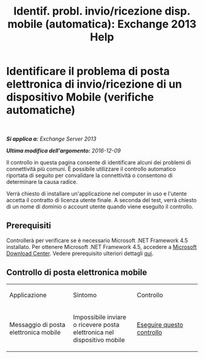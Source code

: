 ﻿---
title: 'Identif. probl. invio/ricezione disp. mobile (automatica): Exchange 2013 Help'
TOCTitle: Identificare il problema di posta elettronica di invio/ricezione di un dispositivo Mobile (verifiche automatiche)
ms:assetid: 7400a7c8-1e45-4e73-a642-b7d79d997462
ms:mtpsurl: https://technet.microsoft.com/it-it/library/Dn793610(v=EXCHG.150)
ms:contentKeyID: 62629994
ms.date: 05/22/2018
mtps_version: v=EXCHG.150
ms.translationtype: MT
---

# Identificare il problema di posta elettronica di invio/ricezione di un dispositivo Mobile (verifiche automatiche)

 

_**Si applica a:** Exchange Server 2013_

_**Ultima modifica dell'argomento:** 2016-12-09_

Il controllo in questa pagina consente di identificare alcuni dei problemi di connettività più comuni. È possibile utilizzare il controllo automatico riportata di seguito per convalidare la connettività o consentono di determinare la causa radice.

Verrà chiesto di installare un'applicazione nel computer in uso e l'utente accetta il contratto di licenza utente finale. A seconda del test, verrà chiesto di un nome di dominio o account utente quando viene eseguito il controllo.

## Prerequisiti

Controllerà per verificare se è necessario Microsoft .NET Framework 4.5 installato. Per ottenere Microsoft .NET Framework 4.5, accedere a [Microsoft Download Center](https://www.microsoft.com/en-us/download/details.aspx?id=30653). Vedere prerequisito ulteriori dettagli [qui](https://technet.microsoft.com/library/jj851141\(v=exchg.80\).aspx).

## Controllo di posta elettronica mobile


<table>
<colgroup>
<col style="width: 33%" />
<col style="width: 33%" />
<col style="width: 33%" />
</colgroup>
<tbody>
<tr class="odd">
<td><p>Applicazione</p></td>
<td><p>Sintomo</p></td>
<td><p>Controllo</p></td>
</tr>
<tr class="even">
<td><p>Messaggio di posta elettronica mobile</p></td>
<td><p>Impossibile inviare o ricevere posta elettronica nel dispositivo mobile</p></td>
<td><p><a href="https://go.microsoft.com/fwlink/?linkid=313774">Eseguire questo controllo</a></p></td>
</tr>
</tbody>
</table>

